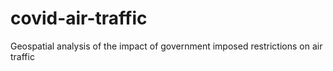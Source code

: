 # covid-air-traffic
Geospatial analysis of the impact of government imposed restrictions on air traffic 
